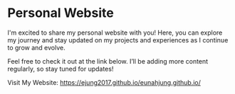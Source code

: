# Personal Website 

I'm excited to share my personal website with you! Here, you can explore my journey and stay updated on my projects and experiences as I continue to grow and evolve.

Feel free to check it out at the link below. I’ll be adding more content regularly, so stay tuned for updates!

Visit My Website: 
https://ejung2017.github.io/eunahjung.github.io/
